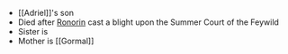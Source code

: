 - [[Adriel]]'s son
- Died after [Ronorin](NPCs/Living/Ronorin.md) cast a blight upon the Summer Court of the Feywild
- Sister is
- Mother is [[Gormal]]